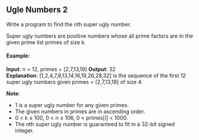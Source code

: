 ## Ugle Numbers 2

<div id="problem_statement">
Write a program to find the nth super ugly number.

Super ugly numbers are positive numbers whose all prime factors are in the given prime list primes of size k.
</div>

#### Example:

**Input**: n = 12, primes = [2,7,13,19]
**Output**: 32  
**Explanation**: [1,2,4,7,8,13,14,16,19,26,28,32] is the sequence of the first 12 super ugly numbers given primes = [2,7,13,19] of size 4.

__Note__:
- 1 is a super ugly number for any given primes.
- The given numbers in primes are in ascending order.
- 0 < k ≤ 100, 0 < n ≤ 106, 0 < primes[i] < 1000.
- The nth super ugly number is guaranteed to fit in a 32-bit signed integer.